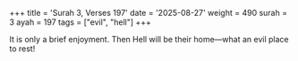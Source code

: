 +++
title = 'Surah 3, Verses 197'
date = '2025-08-27'
weight = 490
surah = 3
ayah = 197
tags = ["evil", "hell"]
+++

It is only a brief enjoyment. Then Hell will be their home—what an evil place to rest!